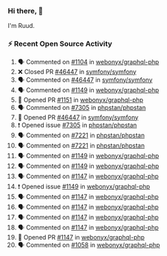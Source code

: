 ### Hi there, 👋

I'm Ruud.
 
### :zap: Recent Open Source Activity

<!--START_SECTION:activity-->
1. 🗣 Commented on [#1104](https://github.com/webonyx/graphql-php/issues/1104) in [webonyx/graphql-php](https://github.com/webonyx/graphql-php)
2. ❌ Closed PR [#46447](https://github.com/symfony/symfony/pull/46447) in [symfony/symfony](https://github.com/symfony/symfony)
3. 🗣 Commented on [#46447](https://github.com/symfony/symfony/issues/46447) in [symfony/symfony](https://github.com/symfony/symfony)
4. 🗣 Commented on [#1149](https://github.com/webonyx/graphql-php/issues/1149) in [webonyx/graphql-php](https://github.com/webonyx/graphql-php)
5. 💪 Opened PR [#1151](https://github.com/webonyx/graphql-php/pull/1151) in [webonyx/graphql-php](https://github.com/webonyx/graphql-php)
6. 🗣 Commented on [#7305](https://github.com/phpstan/phpstan/issues/7305) in [phpstan/phpstan](https://github.com/phpstan/phpstan)
7. 💪 Opened PR [#46447](https://github.com/symfony/symfony/pull/46447) in [symfony/symfony](https://github.com/symfony/symfony)
8. ❗️ Opened issue [#7305](https://github.com/phpstan/phpstan/issues/7305) in [phpstan/phpstan](https://github.com/phpstan/phpstan)
9. 🗣 Commented on [#7221](https://github.com/phpstan/phpstan/issues/7221) in [phpstan/phpstan](https://github.com/phpstan/phpstan)
10. 🗣 Commented on [#7221](https://github.com/phpstan/phpstan/issues/7221) in [phpstan/phpstan](https://github.com/phpstan/phpstan)
11. 🗣 Commented on [#1149](https://github.com/webonyx/graphql-php/issues/1149) in [webonyx/graphql-php](https://github.com/webonyx/graphql-php)
12. 🗣 Commented on [#1149](https://github.com/webonyx/graphql-php/issues/1149) in [webonyx/graphql-php](https://github.com/webonyx/graphql-php)
13. 🗣 Commented on [#1147](https://github.com/webonyx/graphql-php/issues/1147) in [webonyx/graphql-php](https://github.com/webonyx/graphql-php)
14. ❗️ Opened issue [#1149](https://github.com/webonyx/graphql-php/issues/1149) in [webonyx/graphql-php](https://github.com/webonyx/graphql-php)
15. 🗣 Commented on [#1147](https://github.com/webonyx/graphql-php/issues/1147) in [webonyx/graphql-php](https://github.com/webonyx/graphql-php)
16. 🗣 Commented on [#1147](https://github.com/webonyx/graphql-php/issues/1147) in [webonyx/graphql-php](https://github.com/webonyx/graphql-php)
17. 🗣 Commented on [#1147](https://github.com/webonyx/graphql-php/issues/1147) in [webonyx/graphql-php](https://github.com/webonyx/graphql-php)
18. 🗣 Commented on [#1147](https://github.com/webonyx/graphql-php/issues/1147) in [webonyx/graphql-php](https://github.com/webonyx/graphql-php)
19. 💪 Opened PR [#1147](https://github.com/webonyx/graphql-php/pull/1147) in [webonyx/graphql-php](https://github.com/webonyx/graphql-php)
20. 🗣 Commented on [#1058](https://github.com/webonyx/graphql-php/issues/1058) in [webonyx/graphql-php](https://github.com/webonyx/graphql-php)
<!--END_SECTION:activity-->
